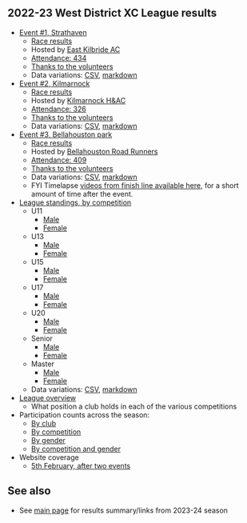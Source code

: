 
## 2022-23 West District XC League results

* [Event #1, Strathaven](https://results.westleague.org.uk/results/confirmed/2022-23/1/html/)
  * [Race results](https://results.westleague.org.uk/results/confirmed/2022-23/1/html/)
  * Hosted by [East Kilbride AC](http://www.ekac.org.uk/)
  * [Attendance: 434](./results/confirmed/2022-23/1/meta.json)
  * [Thanks to the volunteers](./results/confirmed/2022-23/1/html/volunteers.html)
  * Data variations: [CSV](https://github.com/rleyton/westleague/tree/main/results/confirmed/2022-23/1), [markdown](https://github.com/rleyton/westleague/tree/main/results/confirmed/2022-23/1/markdown/)
* [Event #2, Kilmarnock](https://results.westleague.org.uk/results/confirmed/2022-23/2/html/)
  * [Race results](https://results.westleague.org.uk/results/confirmed/2022-23/2/html/)
  * Hosted by [Kilmarnock H&AC](http://www.kilmarnockharriers.com/)
  * [Attendance: 326](./results/confirmed/2022-23/2/meta.json)
  * [Thanks to the volunteers](./results/confirmed/2022-23/2/html/volunteers.html)
  * Data variations: [CSV](https://github.com/rleyton/westleague/tree/main/results/confirmed/2022-23/2), [markdown](https://github.com/rleyton/westleague/tree/main/results/confirmed/2022-23/2/markdown)
* [Event #3, Bellahouston park](https://results.westleague.org.uk/results/confirmed/2022-23/3/html/)
  * [Race results](https://results.westleague.org.uk/results/confirmed/2022-23/3/html/)
  * Hosted by [Bellahouston Road Runners](https://www.bellahoustonroadrunners.co.uk/)
  * [Attendance: 409](./results/confirmed/2022-23/3/meta.json)
  * [Thanks to the volunteers](./results/confirmed/2022-23/3/html/volunteers.html)
  * Data variations: [CSV](https://github.com/rleyton/westleague/tree/main/results/confirmed/2022-23/3), [markdown](https://github.com/rleyton/westleague/tree/main/results/confirmed/2022-23/3/markdown)
  * FYI Timelapse [videos from finish line available here](https://westleague.org.uk/results/submission/#timelapse), for a short amount of time after the event.
* [League standings, by competition](https://results.westleague.org.uk/results/confirmed/2022-23/teamStandings/html)
  * U11
    * [Male](https://results.westleague.org.uk/results/confirmed/2022-23/teamStandings/html/U11_M.team.standings.html)
    * [Female](https://results.westleague.org.uk/results/confirmed/2022-23/teamStandings/html/U11_F.team.standings.html)
  * U13
    * [Male](https://results.westleague.org.uk/results/confirmed/2022-23/teamStandings/html/U13_M.team.standings.html)
    * [Female](https://results.westleague.org.uk/results/confirmed/2022-23/teamStandings/html/U13_F.team.standings.html)
  * U15
    * [Male](https://results.westleague.org.uk/results/confirmed/2022-23/teamStandings/html/U15_M.team.standings.html)
    * [Female](https://results.westleague.org.uk/results/confirmed/2022-23/teamStandings/html/U15_F.team.standings.html)
  * U17
    * [Male](https://results.westleague.org.uk/results/confirmed/2022-23/teamStandings/html/U17_M.team.standings.html)
    * [Female](https://results.westleague.org.uk/results/confirmed/2022-23/teamStandings/html/U17_F.team.standings.html)
  * U20
    * [Male](https://results.westleague.org.uk/results/confirmed/2022-23/teamStandings/html/U20_M.team.standings.html)
    * [Female](https://results.westleague.org.uk/results/confirmed/2022-23/teamStandings/html/U20_F.team.standings.html)
  * Senior
    * [Male](https://results.westleague.org.uk/results/confirmed/2022-23/teamStandings/html/SENIOR_M.team.standings.html)
    * [Female](https://results.westleague.org.uk/results/confirmed/2022-23/teamStandings/html/SENIOR_F.team.standings.html)
  * Master
    * [Male](https://results.westleague.org.uk/results/confirmed/2022-23/teamStandings/html/MASTER_M.team.standings.html)
    * [Female](https://results.westleague.org.uk/results/confirmed/2022-23/teamStandings/html/MASTER_F.team.standings.html)
  * Data variations: [CSV](https://github.com/rleyton/westleague/tree/main/results/confirmed/2022-23/teamStandings/), [markdown](https://github.com/rleyton/westleague/tree/main/results/confirmed/2022-23/teamStandings/markdown/)    
* [League overview](https://results.westleague.org.uk/results/confirmed/2022-23/teamStandings/html/club_position_summary.html)
  * What position a club holds in each of the various competitions
* Participation counts across the season:
  * [By club](https://results.westleague.org.uk/results/confirmed/2022-23/teamStandings/html/by_club.html)
  * [By competition](https://results.westleague.org.uk/results/confirmed/2022-23/teamStandings/html/by_competition.html)
  * [By gender](https://results.westleague.org.uk/results/confirmed/2022-23/teamStandings/html/by_gender.html)
  * [By competition and gender](https://results.westleague.org.uk/results/confirmed/2022-23/teamStandings/html/by_competition_gender.html)
* Website coverage
  * [5th February, after two events](https://westleague.org.uk/2023/02/05/results-standings-with-one-week-to-go-to-bellahouston/)


## See also

* See [main page](./README.md) for results summary/links from 2023-24 season